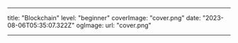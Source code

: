 
---

title: "Blockchain"
level: "beginner"
coverImage: "cover.png"
date: "2023-08-06T05:35:07.322Z"
ogImage:
url: "cover.png"

---


<!--stackedit_data:
eyJoaXN0b3J5IjpbLTEzMjM1ODMwODAsNDk3ODE4ODEwLDczMD
k5ODExNl19
-->